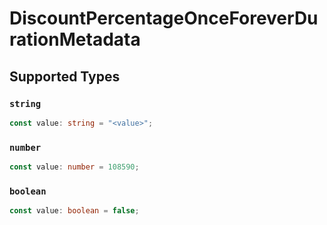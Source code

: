 # DiscountPercentageOnceForeverDurationMetadata


## Supported Types

### `string`

```typescript
const value: string = "<value>";
```

### `number`

```typescript
const value: number = 108590;
```

### `boolean`

```typescript
const value: boolean = false;
```

